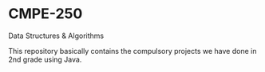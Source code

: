 # CMPE-250
Data Structures &amp; Algorithms

This repository basically contains the compulsory projects we have done in 2nd grade using Java.
